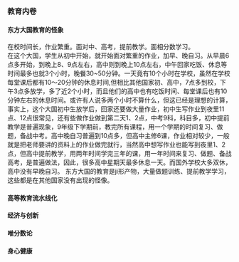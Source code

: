 ### 教育内卷
#### 东方大国教育的怪象
在校时间长，作业繁重。面对中、高考，提前教学。面相分数学习。  
在这个大国，学生从初中开始，就开始面对繁重的作业，加早、晚自习。从早晨6点多开始，到晚上8、9点左右，高中则到晚上10点左右，中午回家吃饭、休息等时间最多也就3个小时，晚餐30~50分钟。一天竟有10个小时在学校，虽然在学校每堂课后都有10～20分钟的休息时间,但相比其他国家初、高中，7点多到校，下午3点多放学，多了近2个小时，而且他们的高中也有吃饭时间、每堂课后也有10分钟左右的休息时间。或许有人说多两个小时不算什么，但这已经是理想的计算，事实上，这个大国初中生放学后，回家还要做大量作业，初中生写作业到夜里11点、12点很常见，还有些做作业做到第二天1、2点，中考9科，科目多，初中提前教学是普遍现象，9年级下学期前，教完所有课程，用一个学期的时间复习、做题，备战中考。高中晚自习普遍到10点多，但高中主修6课，作业相对较少，一般就是把老师要讲的资料上的作业做完就行，当然高中想写作业也能写到夜里1、2点，但高中提前教学，用两年时间学完三年的课，用一年时间来复习、做题、备战高考，是普遍做法，因此，很多高中星期天最多休息一天。而国外学校大多双休，高中没有早晚自习。
东方大国的教育是ji形产物，大量做题训练、提前教学学习，这些都是在其他国家没有出现的怪像。
#### 高等教育流水线化
#### 经济与创新
#### 唯分数论
#### 身心健康
